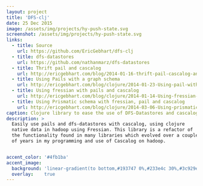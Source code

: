 ```yaml
---
layout: project
title: 'DFS-clj'
date: 25 Dec 2015
image: /assets/img/projects/hy-push-state.svg
screenshot: /assets/img/projects/hy-push-state.svg
links:
  - title: Source
    url: https://github.com/EricGebhart/dfs-clj
  - title: dfs-datastores
    url: https://github.com/nathanmarz/dfs-datastores
  - title: Thrift pail and cascalog
    url: http://ericgebhart.com/blog/2014-01-16-thrift-pail-cascalog-and-clojure/
  - title: Using Pails with a graph schema
    url: http://ericgebhart.com/blog/clojure/2014-01-23-Using-pail-with-a-graph-schema/
  - title: Using fressian with pails and cascalog
    url: http://ericgebhart.com/blog/clojure/2014-01-14-Using-fressian-with-pails-and-cascalog-in-clojure/
  - title: Using Prismatic schema with fressian, pail and cascalog
    url: http://ericgebhart.com/blog/clojure/2014-03-06-Using-prismatic-schema-with-fressian-pail-and-cascalog/
caption: Clojure library to ease the use of DFS-Datastores and cascalog.
description: >
  Easily use pails and dfs-datastores with cascalog, using clojure
  native data in hadoop using Fressian. This library is a refactor of
  the functionality found in many libraries which evolved over a couple
  of years in my programming and use of Cascalog on hadoop.


accent_color: '#4fb1ba'
accent_image:
  background: 'linear-gradient(to bottom,#193747 0%,#233e4c 30%,#3c929e 50%,#d5d5d4 70%,#cdccc8 100%)'
  overlay:    true
---
```

